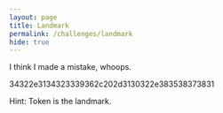 ```yaml
---
layout: page
title: Landmark
permalink: /challenges/landmark
hide: true
---
```


I think I made a mistake, whoops.

34322e3134323339362c202d3130322e383538373831

Hint: Token is the landmark.
